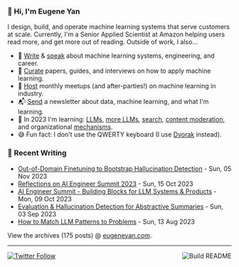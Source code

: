 ### 👋 Hi, I'm Eugene Yan

I design, build, and operate machine learning systems that serve customers at scale. Currently, I'm a Senior Applied Scientist at Amazon helping users read more, and get more out of reading. Outside of work, I also...

- 📝 [Write](https://eugeneyan.com/writing/) & [speak](https://eugeneyan.com/speaking/) about machine learning systems, engineering, and career.
- 📌 [Curate](https://applyingml.com) papers, guides, and interviews on how to apply machine learning.
- 🪩 [Host](https://www.meetup.com/ml-meetups-virtual/) monthly meetups (and after-parties!) on machine learning in industry.
- 📬 [Send](https://eugeneyan.com/subscribe/) a newsletter about data, machine learning, and what I'm learning.
- 🌱 In 2023 I'm learning: [LLMs](https://eugeneyan.com/writing/llm-experiments/), [more LLMs](https://eugeneyan.com/writing/llm-patterns/), [search](https://github.com/eugeneyan/obsidian-copilot#how-does-it-work), [content moderation](https://eugeneyan.com//writing/content-moderation/), and organizational [mechanisms](https://eugeneyan.com/start-here/#mechanisms-for-business-product-and-tech-teams).
- 😅 Fun fact: I don't use the QWERTY keyboard (I use [Dvorak](https://en.wikipedia.org/wiki/Dvorak_keyboard_layout) instead).

### 📝 Recent Writing

<!-- writing starts -->
* [Out-of-Domain Finetuning to Bootstrap Hallucination Detection](https://eugeneyan.com//writing/finetuning/) - Sun, 05 Nov 2023
* [Reflections on AI Engineer Summit 2023](https://eugeneyan.com//writing/aieng-reflections/) - Sun, 15 Oct 2023
* [AI Engineer Summit - Building Blocks for LLM Systems & Products](https://eugeneyan.com//speaking/ai-eng-summit/) - Mon, 09 Oct 2023
* [Evaluation & Hallucination Detection for Abstractive Summaries](https://eugeneyan.com//writing/abstractive/) - Sun, 03 Sep 2023
* [How to Match LLM Patterns to Problems](https://eugeneyan.com//writing/llm-problems/) - Sun, 13 Aug 2023
<!-- writing ends -->

View the archives (<!-- writing_count starts -->175<!-- writing_count ends --> posts) @ [eugeneyan.com](https://eugeneyan.com).

---
[![Twitter Follow](https://img.shields.io/twitter/follow/eugeneyan?label=Follow&style=social)](https://twitter.com/eugeneyan)
<a href="https://github.com/eugeneyan/eugeneyan/actions"><img src="https://github.com/eugeneyan/eugeneyan/workflows/Build%20README/badge.svg?branch=master" align="right" alt="Build README"></a>
